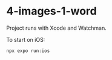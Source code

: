 # 4-images-1-word

Project runs with Xcode and Watchman.

To start on iOS:
```sh
npx expo run:ios
```